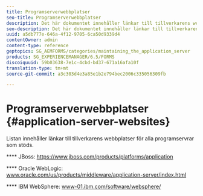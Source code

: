 ```yaml
---
title: Programserverwebbplatser
seo-title: Programserverwebbplatser
description: Det här dokumentet innehåller länkar till tillverkarens webbplatser för alla programservrar som stöds.
seo-description: Det här dokumentet innehåller länkar till tillverkarens webbplatser för alla programservrar som stöds.
uuid: a5db777e-646a-4f12-9705-6ca50d9339d4
contentOwner: admin
content-type: reference
geptopics: SG_AEMFORMS/categories/maintaining_the_application_server
products: SG_EXPERIENCEMANAGER/6.5/FORMS
discoiquuid: 59b03638-7e1c-4cbd-bd37-671a16afa10f
translation-type: tm+mt
source-git-commit: a3c303d4e3a85e1b2e794bec2006c335056309fb

---
```



# Programserverwebbplatser {#application-server-websites}

Listan innehåller länkar till tillverkarens webbplatser för alla programservrar som stöds.

**** JBoss: https://www.jboss.com/products/platforms/application

**** Oracle WebLogic: www.oracle.com/us/products/middleware/application-server/index.html

**** IBM WebSphere: www-01.ibm.com/software/websphere/
